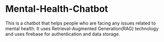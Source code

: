 # Mental-Health-Chatbot
This is a chatbot that helps people who are facing any issues related to mental health. It uses Retrieval-Augmented Generation(RAG) technology and uses firebase for authentication and data storage.
